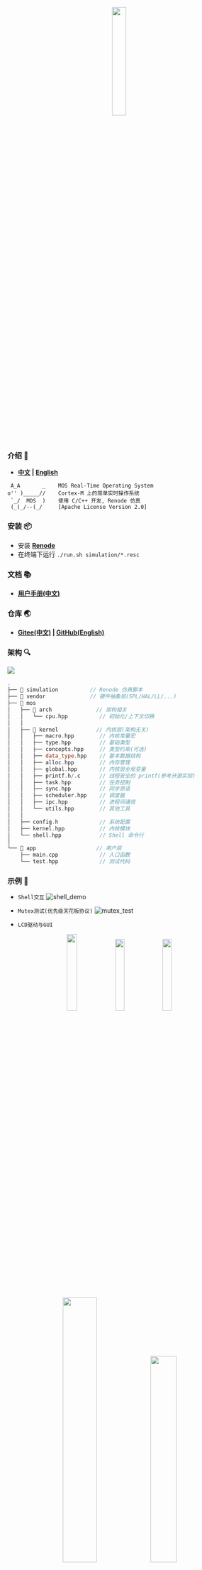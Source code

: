 <p align="center">
<img src="pic/word_logo.svg" width="25%">
</p>

### 介绍 🚀
- **[中文](https://gitee.com/Eplankton/mos-renode/blob/master/README.md) | [English](https://github.com/Eplankton/mos-renode/blob/master/README.md)**

```plaintext
 A_A       _    MOS Real-Time Operating System
o'' )_____//    Cortex-M 上的简单实时操作系统
 `_/  MOS  )    使用 C/C++ 开发, Renode 仿真
 (_(_/--(_/     [Apache License Version 2.0]
```

### 安装 📦

- 安装 **[Renode](https://github.com/renode/renode?tab=readme-ov-file#installation)**
- 在终端下运行 `./run.sh simulation/*.resc`


### 文档 📚

- **[用户手册(中文)](manual_zh.pdf)** 


### 仓库 🌏
- **[Gitee(中文)](https://gitee.com/Eplankton/mos-renode/) | [GitHub(English)](https://github.com/Eplankton/mos-renode)**


### 架构 🔍
<img src="pic/mos_arch.svg">

```C++
.
├── 📁 simulation          // Renode 仿真脚本
├── 📁 vendor              // 硬件抽象层(SPL/HAL/LL/...)
├── 📁 mos
│   ├── 📁 arch              // 架构相关
│   │   └── cpu.hpp          // 初始化/上下文切换
│   │
│   ├── 📁 kernel            // 内核层(架构无关)
│   │   ├── macro.hpp        // 内核常量宏
│   │   ├── type.hpp         // 基础类型
│   │   ├── concepts.hpp     // 类型约束(可选)
│   │   ├── data_type.hpp    // 基本数据结构
│   │   ├── alloc.hpp        // 内存管理
│   │   ├── global.hpp       // 内核层全局变量
│   │   ├── printf.h/.c      // 线程安全的 printf(参考开源实现)
│   │   ├── task.hpp         // 任务控制
│   │   ├── sync.hpp         // 同步原语
│   │   ├── scheduler.hpp    // 调度器
│   │   ├── ipc.hpp          // 进程间通信
│   │   └── utils.hpp        // 其他工具
│   │
│   ├── config.h             // 系统配置
│   ├── kernel.hpp           // 内核模块
│   └── shell.hpp            // Shell 命令行
│
└── 📁 app                   // 用户层
    ├── main.cpp             // 入口函数
    └── test.hpp             // 测试代码
```

### 示例 🍎
- `Shell交互`
![shell_demo](pic/shell.gif)

- `Mutex测试(优先级天花板协议)`
![mutex_test](pic/mutex.gif)

- `LCD驱动与GUI`<br>
<p align="center">
<img src="pic/cat.gif" width="21%"> <img src="pic/mac.gif" width="20.35%"> <img src="pic/face.gif" width="20.35%">
<img src="pic/board.gif" width="39.1%"> <img src="pic/guilite.gif" width="34.5%">
</p>

- `并发任务周期与抢占`<br>
<p align="center">
<img src="pic/stmviewer.png" width="80%">
<img src="pic/T0-T1.png" width="80%">
<img src="pic/tids.png" width="65%">
</p>

```C++
// MOS Kernel & Shell
#include "mos/kernel.hpp"
#include "mos/shell.hpp"

// HAL and Device 
#include "drivers/stm32f4xx/hal.hpp"
#include "drivers/device/led.hpp"
```
```C++
namespace MOS::User::Global
{
    using namespace HAL::STM32F4xx;
    using namespace Driver::Device;
    using namespace DataType;

    // Shell I/O UART and Buffer
    auto& stdio = STM32F4xx::convert(USARTx);
    DataType::SyncRxBuf_t<16> io_buf;

    // LED red, green, blue
    Device::LED_t leds[] = {...};
}
```
```C++
namespace MOS::User::BSP
{
    using namespace Driver;
    using namespace Global;

    void LED_Config()
    {
        for (auto& led: leds) {
            led.init();
        }
    }

    void USART_Config()
    {
        stdio.init(9600-8-1-N)
             .rx_config(PXa)  // RX -> PXa
             .tx_config(PYb)  // TX -> PYb
             .it_enable(RXNE) // Enable RXNE interrupt
             .enable();       // Enable UART
    }
    ...
}
```
```C++
namespace MOS::User::App
{
    Sync::Barrier_t bar {2}; // Set Barrier to sync tasks

    void led1(Device::LED_t leds[])
    {
        bar.wait();
        for (auto _: Range(0, 20)) {
           leds[1].toggle(); // green
           Task::delay(250_ms);
        }
        kprintf(
            "%s exits...\n",
            Task::current()->get_name()
        );
    }

    void led0(Device::LED_t leds[])
    {
        Task::create(
            led1, 
            leds, 
            Task::current()->get_pri(),
            "led1"
        );
        bar.wait();
        while (true) {
            leds[0].toggle(); // red
            Task::delay(500_ms);
        }
    }
    ...
}
```
```C++
int main()
{
    using namespace MOS;
    using namespace Kernel;
    using namespace User;
    using namespace User::Global;

    BSP::config(); // Init hardware and clocks

    Task::create( // Create Calendar with RTC
        App::time_init, nullptr, 0, "time/init"
    );

    Task::create( // Create Shell with stdio.buf
        Shell::launch, &stdio.buf, 1, "shell"
    );

    /* User Tasks */
    Task::create(App::led_init, &leds, 2, "led/init");
    ...

    /* Test examples */
    Test::MutexTest();
    Test::MsgQueueTest();
    ...
    
    // Start scheduling, never return
    Scheduler::launch();
}
```

### 启动 ⚡
```plain
 A_A       _   Version @ x.x.x(...)
o'' )_____//   Build   @ TIME, DATE
 `_/  MOS  )   Chip    @ MCU, ARCH
 (_(_/--(_/    2023-2024 Copyright by Eplankton

 Tid   Name   Priority   Status    Mem%
----------------------------------------
 #0    idle      15      READY      10%
 #1    shell      1      BLOCKED    21%
 #2    led0       2      RUNNING     9%
----------------------------------------
```

### 版本 📜


📦 `v0.1`

> ✅ 完成：
> 
> - 基本的数据结构、调度器与任务控制、内存管理
>
> 📌 计划： 
> 
> - 定时器，时间片轮转调度
> - 进程间通信 `IPC`，管道、消息队列
> - 进程同步 `Sync`，信号量、互斥锁
> - 移植简单的 `Shell`
> - 可变页面大小，内存分配器
> - `SPI` 驱动，移植 `GuiLite/LVGL` 图形库
> - 移植到其他开发板/架构，例如 `ESP32-C3(RISC-V)`



📦 `v0.2`

> ✅ 完成：
> 
> - `Sync::{Sema_t, Lock_t, Mutex_t<T>, CondVar_t, Barrier_t}` 同步原语
> - `Scheduler::Policy::PreemptPri`，在相同优先级下则以时间片轮转 `RoundRobin` 调度
> - `Task::terminate` 在任务退出时隐式调用，回收资源
> - `Shell::{Command, CmdCall, launch}`，简单的命令行交互
> - `HAL::STM32F4xx::SPI_t` 和 `Driver::Device::ST7735S_t`, 移植 `GuiLite` 图形库
> - `Kernel::Global::os_ticks` 和 `Task::delay`，阻塞延时
> - 重构项目组织为 `{kernel, arch, drivers}`
> - 支持 `GCC` 编译，兼容 `STM32Cube HAL`
> - `HAL::STM32F4xx::RTC_t`, `CmdCall::date_cmd`, `App::Calendar` 实时日历
> - `idle` 使用 `Kernel::Global::zombie_list` 回收非活动页面
> - 三种基本的页面分配策略 `Page_t::Policy::{POOL(池), DYNAMIC(动态), STATIC(静态)}`



📦 `v0.3`

> ✅ 完成：
>
> - `Tids` 映射到 `BitMap_t`
> - `IPC::MsgQueue_t`，消息队列
> - `Task::create` 允许泛型函数签名为 `void fn(auto argv)`，提供类型检查
> - 添加 `ESP32-C3` 作为 `WiFi` 元件
> - 添加 `Driver::Device::SD_t`，`SD`卡驱动，移植 `FatFs` 文件系统
> - 添加 `Shell::usr_cmds`，用户注册命令
> - **[实验性]** 原子类型 `<stdatomic.h>`
> - **[实验性]** `Utils::IrqGuard_t`，嵌套中断临界区
> - **[实验性]** `Scheduler + Mutex` 简单的形式化验证
>
> 
>
> 📌 计划： 
>
> - 进程间通信：管道/通道
> - `FPU` 硬件浮点支持
> - 性能基准测试
> - `Result<T, E>, Option<T>`，错误处理
> - `DMA_t` 驱动
> - 软/硬件定时器 `Timer`
> - **[实验性]** 添加 `POSIX` 支持
> - **[实验性]** 异步无栈协程 `Async::{Future_t, async/await}`
> - **[实验性]** 更多实时调度算法



📦 `v0.4`

> ✅ 完成：
>
> - 平台迁移，使用 `Renode` 仿真平台, 稳定支持 `Cortex-M` 系列
> - **[实验性]** 添加调度器锁 `Scheduler::suspend()`

### 参考资料 🛸
- [How to build a Real-Time Operating System(RTOS)](https://medium.com/@dheeptuck/building-a-real-time-operating-system-rtos-ground-up-a70640c64e93)
- [PeriodicScheduler_Semaphore](https://github.com/Dungyichao/PeriodicScheduler_Semaphore)
- [STM32F4-LCD_ST7735s](https://github.com/Dungyichao/STM32F4-LCD_ST7735s)
- [A printf/sprintf Implementation for Embedded Systems](https://github.com/mpaland/printf)
- [GuiLite](https://github.com/idea4good/GuiLite)
- [STMViewer](https://github.com/klonyyy/STMViewer)
- [FatFs](http://elm-chan.org/fsw/ff)
- [The Zephyr Project](https://www.zephyrproject.org/)
- [Eclipse ThreadX](https://github.com/eclipse-threadx/threadx)
- [Embassy](https://embassy.dev/)
- [Renode](https://renode.io/)

```
There's a movie on TV.
Four boys are walking on railroad tracks...
I better go, too.
```

<p align="center">
<img src="pic/cbp-green.svg">
</p>